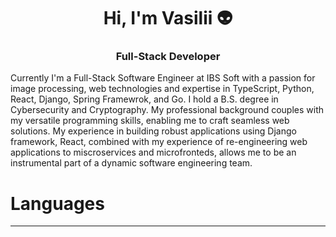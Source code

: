 <h1 align="center">Hi, I'm Vasilii 👽</h1>
<h3 align="center">Full-Stack Developer</h1>

Currently I'm a Full-Stack Software Engineer at IBS Soft with a passion for image processing, web technologies and expertise in TypeScript, Python, React, Django, Spring Framewrok, and Go. I hold a B.S. degree in Cybersecurity and Cryptography. My professional background couples with my versatile programming skills, enabling me to craft seamless web solutions. My experience in building robust applications using Django framework, React, combined with my experience of re-engineering web applications to miscroservices and microfronteds, allows me to be an instrumental part of a dynamic software engineering team.

# Languages
---

<!--
**vasilii314/vasilii314** is a ✨ _special_ ✨ repository because its `README.md` (this file) appears on your GitHub profile.

Here are some ideas to get you started:

- 🔭 I’m currently working on ...
- 🌱 I’m currently learning ...
- 👯 I’m looking to collaborate on ...
- 🤔 I’m looking for help with ...
- 💬 Ask me about ...
- 📫 How to reach me: ...
- 😄 Pronouns: ...
- ⚡ Fun fact: ...
-->

